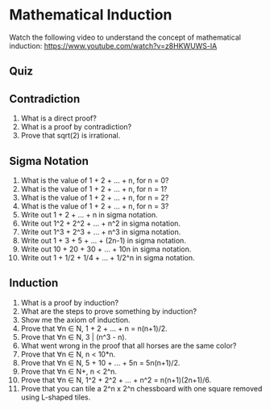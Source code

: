 # Mathematical Induction

Watch the following video to understand the concept of mathematical induction:
https://www.youtube.com/watch?v=z8HKWUWS-lA

## Quiz

## Contradiction

1. What is a direct proof?
2. What is a proof by contradiction?
3. Prove that sqrt(2) is irrational.

## Sigma Notation

1. What is the value of 1 + 2 + ... + n, for n = 0?
2. What is the value of 1 + 2 + ... + n, for n = 1?
3. What is the value of 1 + 2 + ... + n, for n = 2?
4. What is the value of 1 + 2 + ... + n, for n = 3?
5. Write out 1 + 2 + ... + n in sigma notation.
6. Write out 1^2 + 2^2 + ... + n^2 in sigma notation.
7. Write out 1^3 + 2^3 + ... + n^3 in sigma notation.
8. Write out 1 + 3 + 5 + ... + (2n-1) in sigma notation.
9. Write out 10 + 20 + 30 + ... + 10n in sigma notation.
10. Write out 1 + 1/2 + 1/4 + ... + 1/2^n in sigma notation.

## Induction

1. What is a proof by induction?
2. What are the steps to prove something by induction?
3. Show me the axiom of induction.
4. Prove that ∀n ∈ N, 1 + 2 + ... + n = n(n+1)/2.
5. Prove that ∀n ∈ N, 3 | (n^3 - n).
6. What went wrong in the proof that all horses are the same color?
7. Prove that ∀n ∈ N, n < 10*n.
8. Prove that ∀n ∈ N, 5 + 10 + ... + 5n = 5n(n+1)/2.
9. Prove that ∀n ∈ N+, n < 2^n.
10. Prove that ∀n ∈ N, 1^2 + 2^2 + ... + n^2 = n(n+1)(2n+1)/6.
11. Prove that you can tile a 2^n x 2^n chessboard with one square removed using L-shaped tiles.
